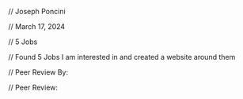 // Joseph Poncini

// March 17, 2024

// 5 Jobs 

// Found 5 Jobs I am interested in and created a website around them

// Peer Review By:

// Peer Review:
